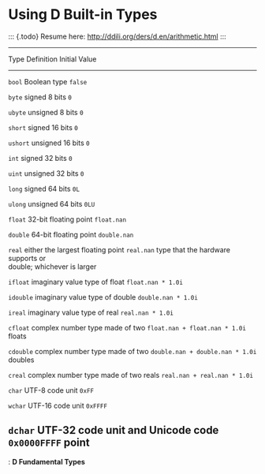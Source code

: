 Using D Built-in Types
======================

::: {.todo}
Resume here: <http://ddili.org/ders/d.en/arithmetic.html>
:::

  ------------------------------------------------------------------------------------
  Type        Definition                            Initial Value
  ----------- ------------------------------------- ----------------------------------
  `bool`      Boolean type                          `false`

  `byte`      signed 8 bits                         `0`

  `ubyte`     unsigned 8 bits                       `0`

  `short`     signed 16 bits                        `0`

  `ushort`    unsigned 16 bits                      `0`

  `int`       signed 32 bits                        `0`

  `uint`      unsigned 32 bits                      `0`

  `long`      signed 64 bits                        `0L`

  `ulong`     unsigned 64 bits                      `0LU`

  `float`     32-bit floating point                 `float.nan`

  `double`    64-bit floating point                 `double.nan`

  `real`      either the largest floating point     `real.nan`
              type that the hardware supports or    
              double; whichever is larger           

  `ifloat`    imaginary value type of float         `float.nan * 1.0i`

  `idouble`   imaginary value type of double        `double.nan * 1.0i`

  `ireal`     imaginary value type of real          `real.nan * 1.0i`

  `cfloat`    complex number type made of two       `float.nan + float.nan * 1.0i`
              floats                                

  `cdouble`   complex number type made of two       `double.nan + double.nan * 1.0i`
              doubles                               

  `creal`     complex number type made of two reals `real.nan + real.nan * 1.0i`

  `char`      UTF-8 code unit                       `0xFF`

  `wchar`     UTF-16 code unit                      `0xFFFF`

  `dchar`     UTF-32 code unit and Unicode code     `0x0000FFFF`
              point                                 
  ------------------------------------------------------------------------------------

  : **D Fundamental Types**
